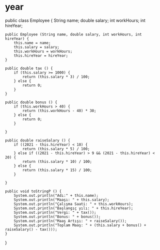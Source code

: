 # year
public class Employee {
    String name;
    double salary;
    int workHours;
    int hireYear;
    
    public Employee (String name, double salary, int workHours, int hireYear) {
        this.name = name;
        this.salary = salary;
        this.workHours = workHours;
        this.hireYear = hireYear;
    }
    
    public double tax () {
        if (this.salary >= 1000) {
            return (this.salary * 3) / 100;
        } else {
            return 0;
        } 
    }
    
    public double bonus () {
        if (this.workHours > 40) {
            return (this.workHours - 40) * 30;
        } else {
            return 0;
        }
        
    }
    
    public double raiseSalary () {
        if ((2021 - this.hireYear) < 10) {
            return (this.salary * 5) / 100;
        } else if ((2021 - this.hireYear) > 9 && (2021 - this.hireYear) < 20) {
            return (this.salary * 10) / 100;
        } else {
            return (this.salary * 15) / 100;
        }
        
    }
    
    public void toStringP () {
        System.out.println("Adı:" + this.name);
        System.out.println("Maaşı: " + this.salary);
        System.out.println("Çalışma Saati: " + this.workHours);
        System.out.println("Başlangıç yılı: " + this.hireYear);
        System.out.println("Vergi: " + tax());
        System.out.println("Bonus: " + bonus());
        System.out.println("Maaş Artışı: " + raiseSalary());
        System.out.println("Toplam Maaş: " + (this.salary + bonus() + raiseSalary() - tax()));
    }
    
}
